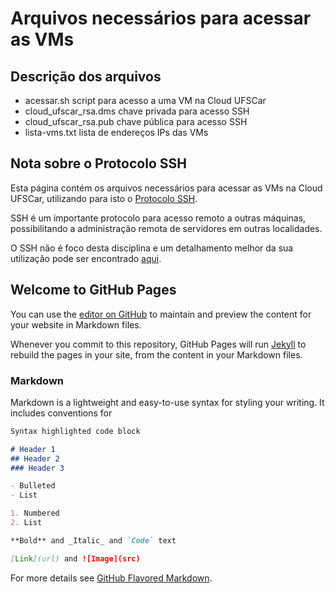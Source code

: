 # Arquivos necessários para acessar as VMs

## Descrição dos arquivos

- acessar.sh script para acesso a uma VM na Cloud UFSCar
- cloud_ufscar_rsa.dms chave privada para acesso SSH
- cloud_ufscar_rsa.pub chave pública para acesso SSH
- lista-vms.txt lista de endereços IPs das VMs

## Nota sobre o Protocolo SSH

Esta página contém os arquivos necessários para acessar as VMs na Cloud UFSCar, utilizando para isto o [Protocolo SSH](https://tools.ietf.org/html/rfc4254).

SSH é um importante protocolo para acesso remoto a outras máquinas, possibilitando a administração remota de servidores em outras localidades.

O SSH não é foco desta disciplina e um detalhamento melhor da sua utilização pode ser encontrado [aqui](https://www.openssh.com).

## Welcome to GitHub Pages

You can use the [editor on GitHub](https://github.com/dcomp-leris/slice-enablers/edit/master/README.md) to maintain and preview the content for your website in Markdown files.

Whenever you commit to this repository, GitHub Pages will run [Jekyll](https://jekyllrb.com/) to rebuild the pages in your site, from the content in your Markdown files.

### Markdown

Markdown is a lightweight and easy-to-use syntax for styling your writing. It includes conventions for

```markdown
Syntax highlighted code block

# Header 1
## Header 2
### Header 3

- Bulleted
- List

1. Numbered
2. List

**Bold** and _Italic_ and `Code` text

[Link](url) and ![Image](src)
```

For more details see [GitHub Flavored Markdown](https://guides.github.com/features/mastering-markdown/).
